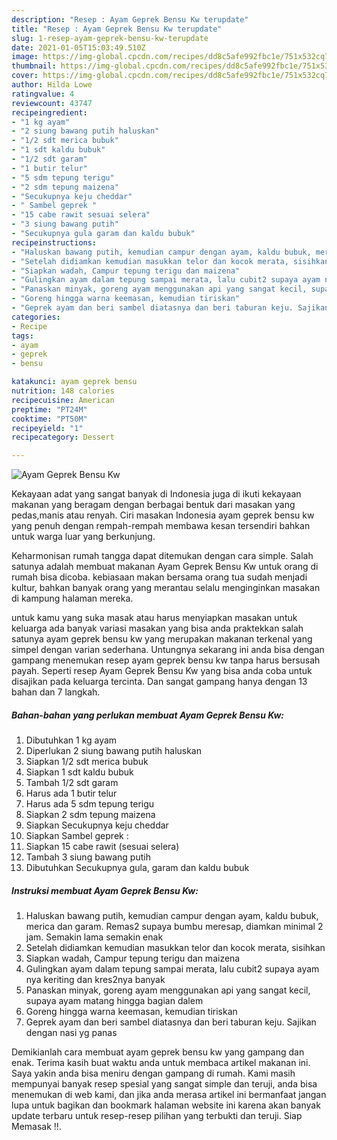 ```yaml
---
description: "Resep : Ayam Geprek Bensu Kw terupdate"
title: "Resep : Ayam Geprek Bensu Kw terupdate"
slug: 1-resep-ayam-geprek-bensu-kw-terupdate
date: 2021-01-05T15:03:49.510Z
image: https://img-global.cpcdn.com/recipes/dd8c5afe992fbc1e/751x532cq70/ayam-geprek-bensu-kw-foto-resep-utama.jpg
thumbnail: https://img-global.cpcdn.com/recipes/dd8c5afe992fbc1e/751x532cq70/ayam-geprek-bensu-kw-foto-resep-utama.jpg
cover: https://img-global.cpcdn.com/recipes/dd8c5afe992fbc1e/751x532cq70/ayam-geprek-bensu-kw-foto-resep-utama.jpg
author: Hilda Lowe
ratingvalue: 4
reviewcount: 43747
recipeingredient:
- "1 kg ayam"
- "2 siung bawang putih haluskan"
- "1/2 sdt merica bubuk"
- "1 sdt kaldu bubuk"
- "1/2 sdt garam"
- "1 butir telur"
- "5 sdm tepung terigu"
- "2 sdm tepung maizena"
- "Secukupnya keju cheddar"
- " Sambel geprek "
- "15 cabe rawit sesuai selera"
- "3 siung bawang putih"
- "Secukupnya gula garam dan kaldu bubuk"
recipeinstructions:
- "Haluskan bawang putih, kemudian campur dengan ayam, kaldu bubuk, merica dan garam. Remas2 supaya bumbu meresap, diamkan minimal 2 jam. Semakin lama semakin enak"
- "Setelah didiamkan kemudian masukkan telor dan kocok merata, sisihkan"
- "Siapkan wadah, Campur tepung terigu dan maizena"
- "Gulingkan ayam dalam tepung sampai merata, lalu cubit2 supaya ayam nya keriting dan kres2nya banyak"
- "Panaskan minyak, goreng ayam menggunakan api yang sangat kecil, supaya ayam matang hingga bagian dalem"
- "Goreng hingga warna keemasan, kemudian tiriskan"
- "Geprek ayam dan beri sambel diatasnya dan beri taburan keju. Sajikan dengan nasi yg panas"
categories:
- Recipe
tags:
- ayam
- geprek
- bensu

katakunci: ayam geprek bensu 
nutrition: 148 calories
recipecuisine: American
preptime: "PT24M"
cooktime: "PT50M"
recipeyield: "1"
recipecategory: Dessert

---
```



![Ayam Geprek Bensu Kw](https://img-global.cpcdn.com/recipes/dd8c5afe992fbc1e/751x532cq70/ayam-geprek-bensu-kw-foto-resep-utama.jpg)

Kekayaan adat yang sangat banyak di Indonesia juga di ikuti kekayaan makanan yang beragam dengan berbagai bentuk dari masakan yang pedas,manis atau renyah. Ciri masakan Indonesia ayam geprek bensu kw yang penuh dengan rempah-rempah membawa kesan tersendiri bahkan untuk warga luar yang berkunjung.


Keharmonisan rumah tangga dapat ditemukan dengan cara simple. Salah satunya adalah membuat makanan Ayam Geprek Bensu Kw untuk orang di rumah bisa dicoba. kebiasaan makan bersama orang tua sudah menjadi kultur, bahkan banyak orang yang merantau selalu menginginkan masakan di kampung halaman mereka.



untuk kamu yang suka masak atau harus menyiapkan masakan untuk keluarga ada banyak variasi masakan yang bisa anda praktekkan salah satunya ayam geprek bensu kw yang merupakan makanan terkenal yang simpel dengan varian sederhana. Untungnya sekarang ini anda bisa dengan gampang menemukan resep ayam geprek bensu kw tanpa harus bersusah payah.
Seperti resep Ayam Geprek Bensu Kw yang bisa anda coba untuk disajikan pada keluarga tercinta. Dan sangat gampang hanya dengan 13 bahan dan 7 langkah.


<!--inarticleads1-->

##### Bahan-bahan yang perlukan membuat Ayam Geprek Bensu Kw:

1. Dibutuhkan 1 kg ayam
1. Diperlukan 2 siung bawang putih haluskan
1. Siapkan 1/2 sdt merica bubuk
1. Siapkan 1 sdt kaldu bubuk
1. Tambah 1/2 sdt garam
1. Harus ada 1 butir telur
1. Harus ada 5 sdm tepung terigu
1. Siapkan 2 sdm tepung maizena
1. Siapkan Secukupnya keju cheddar
1. Siapkan  Sambel geprek :
1. Siapkan 15 cabe rawit (sesuai selera)
1. Tambah 3 siung bawang putih
1. Dibutuhkan Secukupnya gula, garam dan kaldu bubuk




<!--inarticleads2-->

##### Instruksi membuat  Ayam Geprek Bensu Kw:

1. Haluskan bawang putih, kemudian campur dengan ayam, kaldu bubuk, merica dan garam. Remas2 supaya bumbu meresap, diamkan minimal 2 jam. Semakin lama semakin enak
1. Setelah didiamkan kemudian masukkan telor dan kocok merata, sisihkan
1. Siapkan wadah, Campur tepung terigu dan maizena
1. Gulingkan ayam dalam tepung sampai merata, lalu cubit2 supaya ayam nya keriting dan kres2nya banyak
1. Panaskan minyak, goreng ayam menggunakan api yang sangat kecil, supaya ayam matang hingga bagian dalem
1. Goreng hingga warna keemasan, kemudian tiriskan
1. Geprek ayam dan beri sambel diatasnya dan beri taburan keju. Sajikan dengan nasi yg panas




Demikianlah cara membuat ayam geprek bensu kw yang gampang dan enak. Terima kasih buat waktu anda untuk membaca artikel makanan ini. Saya yakin anda bisa meniru dengan gampang di rumah. Kami masih mempunyai banyak resep spesial yang sangat simple dan teruji, anda bisa menemukan di web kami, dan jika anda merasa artikel ini bermanfaat jangan lupa untuk bagikan dan bookmark halaman website ini karena akan banyak update terbaru untuk resep-resep pilihan yang terbukti dan teruji. Siap Memasak !!. 
